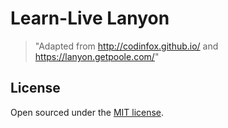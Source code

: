 # Learn-Live Lanyon

> "Adapted from http://codinfox.github.io/ and https://lanyon.getpoole.com/"


## License

Open sourced under the [MIT license](LICENSE.md).

